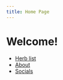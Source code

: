 ```yaml
---
title: Home Page
---
```

<h1> Welcome! </h1>

<body>
<nav>
<ul>
<li>
<a href="https://keisukehere.github.io/harb-dictionary/herbs/Herb-list">Herb list</a>
</li>
<li>
<a href="https://keisukehere.github.io/harb-dictionary/index---about">About</a>
</li>
<li>
<a href="#">Socials</a>
</li>
</ul>
</nav>
</body>
